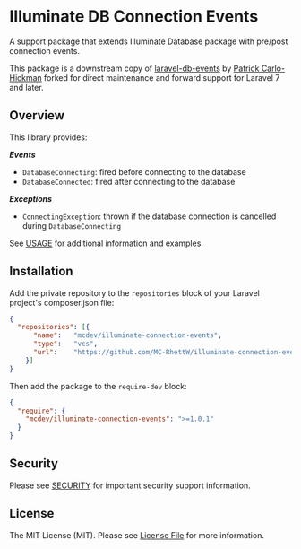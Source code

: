 # Illuminate DB Connection Events

A support package that extends Illuminate Database package with pre/post connection events.

This package is a downstream copy of [laravel-db-events](https://github.com/shiftonelabs/laravel-db-events)
by [Patrick Carlo-Hickman](https://github.com/patrickcarlohickman) forked for direct maintenance and forward support for
Laravel 7 and later.

## Overview

This library provides:

***Events***

- `DatabaseConnecting`: fired before connecting to the database
- `DatabaseConnected`: fired after connecting to the database

***Exceptions***

- `ConnectingException`: thrown if the database connection is cancelled during `DatabaseConnecting`

See [USAGE](USAGE.md) for additional information and examples.

## Installation

Add the private repository to the `repositories` block of your Laravel project's composer.json file:

```json
{
  "repositories": [{
      "name":   "mcdev/illuminate-connection-events",
      "type":   "vcs",
      "url":    "https://github.com/MC-RhettW/illuminate-connection-events.git"
    }]
}
```

Then add the package to the `require-dev` block:

```json
{
  "require": {
    "mcdev/illuminate-connection-events": ">=1.0.1"
  }
}
```

## Security

Please see [SECURITY](SECURITY.md) for important security support information.

## License

The MIT License (MIT). Please see [License File](LICENSE.txt) for more information.
